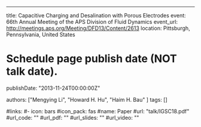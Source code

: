---
title: Capacitive Charging and Desalination with Porous Electrodes
event: 66th Annual Meeting of the APS Division of Fluid Dynamics
event_url: http://meetings.aps.org/Meeting/DFD13/Content/2613
location: Pittsburgh, Pennsylvania, United States

# Schedule page publish date (NOT talk date).
publishDate: "2013-11-24T00:00:00Z"

authors: ["Mengying Li", "Howard H. Hu", "Haim H. Bau" ]
tags: []

#links:
#- icon: bars
  #icon_pack: fas
  #name: Paper
  #url: "talk/IGSC18.pdf"
#url_code: ""
#url_pdf: ""
#url_slides: ""
#url_video: ""
